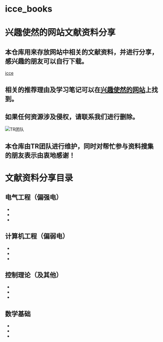 # icce_books
# 兴趣使然的网站文献资料分享
## 本仓库用来存放网站中相关的文献资料，并进行分享，感兴趣的朋友可以自行下载。  
[icce](http://www.icce.top/wp-content/uploads/2020/06/icce-e1592913412552.png)
## 相关的推荐理由及学习笔记可以在[兴趣使然的网站](http://www.icce.top)上找到。
## 如果任何资源涉及侵权，请联系我们进行删除。    
![TR团队](http://www.icce.top/wp-content/uploads/2020/06/TR.jpg)
## 本仓库由TR团队进行维护，同时对帮忙参与资料搜集的朋友表示由衷地感谢！
# 文献资料分享目录
## 电气工程（偏强电）
*
*
*
## 计算机工程（偏弱电）
*
*
*
## 控制理论（及其他）
*
*
*
## 数学基础
*
*
*
